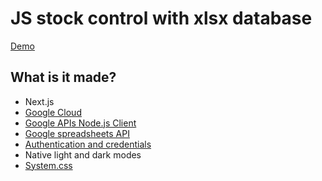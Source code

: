 # JS stock control with xlsx database

[Demo](https://jomarcardoso.github.io/js-stock-control-with-xlsx-database/)

## What is it made?

- Next.js
- [Google Cloud](https://console.cloud.google.com/apis/dashboard)
- [Google APIs Node.js Client](https://googleapis.dev/nodejs/googleapis/latest/sheets/index.html#authentication-and-authorization)
- [Google spreadsheets API](https://developers.google.com/sheets/api/guides/values)
- [Authentication and credentials](https://developers.google.com/workspace/guides/manage-credentials)
- Native light and dark modes
- [System.css](https://projects.dutchcelt.com/system.css/)
